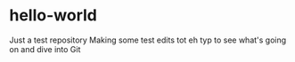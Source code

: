 # hello-world
Just a test repository
Making some test edits tot eh typ to see what's going on and dive into Git
